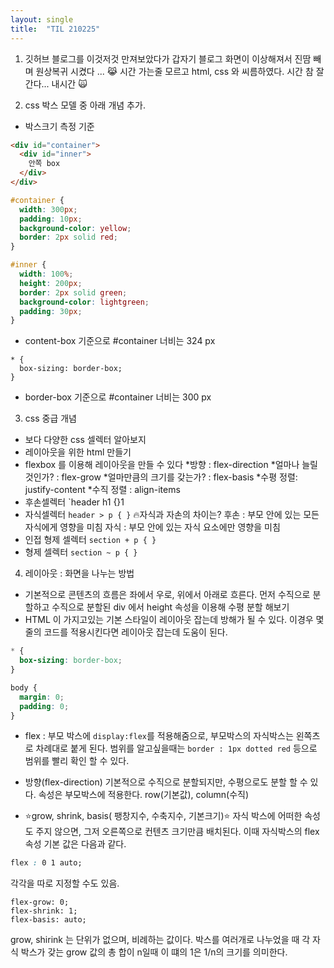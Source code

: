 ```yaml
---
layout: single
title:  "TIL 210225"
---
```



1. 깃허브 블로그를 이것저것 만져보았다가 갑자기 블로그 화면이 이상해져서 진땀 빼며 원상복귀 시켰다 ... 😹
시간 가는줄 모르고 html, css 와 씨름하였다. 시간 참 잘간다... 내시간 🙀

2. css 박스 모델 중 아래 개념 추가.
- 박스크기 측정 기준

```html
<div id="container">
  <div id="inner">
    안쪽 box
  </div>
</div>
```

```css
#container {
  width: 300px;
  padding: 10px;
  background-color: yellow;
  border: 2px solid red;
}

#inner {
  width: 100%;
  height: 200px;
  border: 2px solid green;
  background-color: lightgreen;
  padding: 30px;
}
```
* content-box 기준으로 #container 너비는 324 px


```
* {
  box-sizing: border-box;
}
```
* border-box 기준으로 #container 너비는 300 px 

3. css 중급 개념
 - 보다 다양한 css 셀렉터 알아보지
 - 레이아웃을 위한 html 만들기
 - flexbox 를 이용해 레이아웃을 만들 수 있다
   *방향 : flex-direction
   *얼마나 늘릴 것인가? : flex-grow
   *얼마만큼의 크기를 갖는가? : flex-basis
   *수평 정렬: justify-content
   *수직 정렬 : align-items
- 후손셀렉터 `header h1 {}1
- 자식셀렉터 `header > p { }`
🔥자식과 자손의 차이는?
후손 : 부모 안에 있는 모든 자식에게 영향을 미침
자식 : 부모 안에 있는 자식 요소에만 영향을 미침
- 인접 형제 셀렉터 `section + p { }`
- 형제 셀렉터 `section ~ p { }`

4. 레이아웃 : 화면을 나누는 방법
- 기본적으로 콘텐츠의 흐름은 좌에서 우로, 위에서 아래로 흐른다. 먼저 수직으로 분할하고 
수직으로 분할된 div 에서 height 속성을 이용해 수평 분할 해보기
- HTML 이 가지고있는 기본 스타일이 레이아웃 잡는데 방해가 될 수 있다. 
이경우 몇 줄의 코드를 적용시킨다면 레이아웃 잡는데 도움이 된다.

```css
* {
  box-sizing: border-box;
}

body {
  margin: 0;
  padding: 0;
}
```

- flex : 부모 박스에 `display:flex`를 적용해줌으로, 
부모박스의 자식박스는 왼쪽츠로 차례대로 붙게 된다.
범위를 알고싶을때는 `border : 1px dotted red` 등으로 범위를 
빨리 확인 할 수 있다.

- 방향(flex-direction)
기본적으로 수직으로 분할되지만, 수평으로도 분할 할 수 있다. 속성은 부모박스에 적용한다.
row(기본값), column(수직)

- ⭐️grow, shrink, basis( 팽창지수, 수축지수, 기본크기)⭐️
자식 박스에 어떠한 속성도 주지 않으면, 그저 오른쪽으로 컨텐츠 크기만큼 배치된다.
이때 자식박스의 flex 속성 기본 값은 다음과 같다.

```css
flex : 0 1 auto;
```

각각을 따로 지정할 수도 있음.

```
flex-grow: 0;
flex-shrink: 1;
flex-basis: auto;
```

grow, shirink 는 단위가 없으며, 비례하는 값이다.
박스를 여러개로 나누었을 때 각 자식 박스가 갖는 grow 값의 총 합이 n일때
이 떄의 1은 1/n의 크기를 의미한다.


